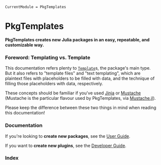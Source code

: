 ```@meta
CurrentModule = PkgTemplates
```

# PkgTemplates

**PkgTemplates creates new Julia packages in an easy, repeatable, and customizable way.**

### Foreword: Templating vs. Template

This documentation refers plenty to [`Template`](@ref)s, the package's main type.
But it also refers to "template files" and "text templating", which are plaintext files with placeholders to be filled with data, and the technique of filling those placeholders with data, respectively.

These concepts should be familiar if you've used [Jinja](https://palletsprojects.com/p/jinja) or [Mustache](https://mustache.github.io) (Mustache is the particular flavour used by PkgTemplates, via [Mustache.jl](https://github.com/jverzani/Mustache.jl)).

Please keep the difference between these two things in mind when reading this documentation!

### Documentation

If you're looking to **create new packages**, see the [User Guide](user.md).

If you want to **create new plugins**, see the [Developer Guide](developer.md).

### Index

```@index
```
